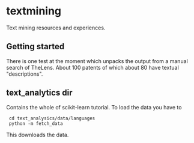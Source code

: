 # textmining
Text mining resources and experiences.

## Getting started
There is one test at the moment which unpacks the output from a manual search of TheLens. About 100 patents of which about 80 have textual "descriptions".

## text_analytics dir

Contains the whole of scikit-learn tutorial. To load the data you have to 
```
 cd text_analysics/data/languages
 python -m fetch_data
```
This downloads the data.
